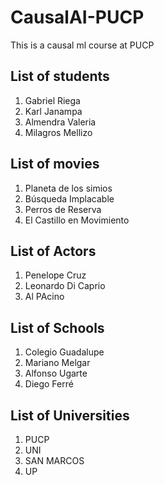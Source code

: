 # CausalAI-PUCP
This is a causal ml course at PUCP 

## List of students
1. Gabriel Riega
2. Karl Janampa
3. Almendra Valeria
4. Milagros Mellizo

## List of movies
1. Planeta de los simios
2. Búsqueda Implacable
3. Perros de Reserva
4. El Castillo en Movimiento

## List of Actors
1. Penelope Cruz
2. Leonardo Di Caprio
3. Al PAcino


## List of Schools
1. Colegio Guadalupe
2. Mariano Melgar
3. Alfonso Ugarte
4. Diego Ferré

## List of Universities
1. PUCP
2. UNI
3. SAN MARCOS
4. UP

